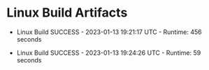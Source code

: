 # Linux Build Artifacts

* Linux Build SUCCESS - 2023-01-13 19:21:17 UTC - Runtime: 456 seconds

* Linux Build SUCCESS - 2023-01-13 19:24:26 UTC - Runtime: 59 seconds

